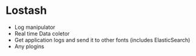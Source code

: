 # Lostash
 - Log manipulator
 - Real time Data coletor 
 - Get application logs and send it to other fonts (includes ElasticSearch)
 - Any plogins